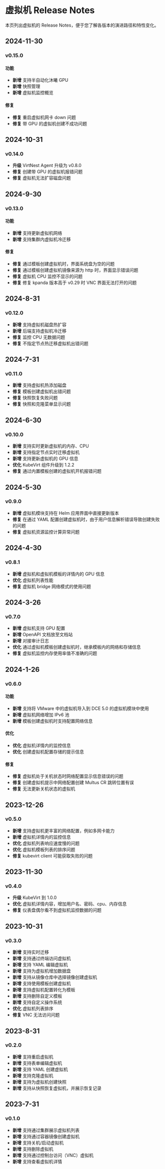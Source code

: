 # 虚拟机 Release Notes

本页列出虚拟机的 Release Notes，便于您了解各版本的演进路径和特性变化。

## 2024-11-30

### v0.15.0

#### 功能

- **新增** 支持半自动化沐曦 GPU
- **新增** 快照管理
- **新增** 虚拟机监控概览

#### 修复

- **修复** 重启虚拟机网卡 down 问题
- **修复** 带 GPU 的虚拟机创建不成功问题

## 2024-10-31

### v0.14.0

- **升级** VirtNest Agent 升级为 v0.8.0
- **修复** 创建带 GPU 的虚拟机报错问题
- **修复** 虚拟机无法扩容磁盘问题

## 2024-9-30

### v0.13.0

#### 功能

- **新增** 支持更新虚拟机网络
- **新增** 支持集群内虚拟机冷迁移

#### 修复

- **修复** 通过模板创建虚拟机时，界面系统盘为空的问题
- **修复** 通过模板创建虚拟机镜像来源为 http 时，界面显示错误问题
- **修复** 虚拟机 CPU 监控不显示的问题
- **修复** 修复 kpanda 版本高于 v0.29 时 VNC 界面无法打开的问题

## 2024-8-31

### v0.12.0

- **新增** 支持虚拟机磁盘热扩容
- **新增** 后端支持虚拟机冷迁移
- **修复** 监控 CPU 无数据问题
- **修复** 不指定节点热迁移虚拟机出错问题

## 2024-7-31

### v0.11.0

- **新增** 支持虚拟机热添加磁盘
- **修复** 模板创建虚拟机出错问题
- **修复** 快照恢复失败问题
- **修复** 快照和克隆菜单显示问题

## 2024-6-30

### v0.10.0

- **新增** 支持实时更新虚拟机的内存、CPU
- **新增** 支持指定节点实时迁移虚拟机
- **新增** 支持更新虚拟机的 GPU 信息
- **优化** KubeVirt 组件升级到 1.2.2
- **修复** 通过内置模板创建的虚拟机开机报错问题

## 2024-5-30

### v0.9.0

- **新增** 虚拟机模块支持在 Helm 应用界面中直接更新版本
- **修复** 在通过 YAML 配置创建虚拟机时，由于用户信息解析错误导致创建失败的问题
- **修复** 虚拟机资源监控计算异常问题

## 2024-4-30

### v0.8.1

- **新增** 虚拟机和虚拟机模板的详情内的 GPU 信息
- **优化** 虚拟机列表性能
- **修复** 虚拟机 bridge 网络模式的使用问题

## 2024-3-26

### v0.7.0

- **新增** 虚拟机支持 GPU 配置
- **新增** OpenAPI 文档放至文档站
- **新增** 对接审计日志
- **优化** 通过虚拟机模板创建虚拟机时，继承模板内的网络和存储信息
- **修复** 虚拟机监控内存使用率值不准确的问题

## 2024-1-26

### v0.6.0

#### 功能

- **新增** 支持将 VMware 中的虚拟机导入到 DCE 5.0 的虚拟机模块中使用
- **新增** 虚拟机网络增加 IPv6 池
- **新增** 模板创建虚拟机时支持配置网络信息

#### 优化

- **优化** 虚拟机详情内的监控信息
- **优化** 创建虚拟机配置存储的提示信息

#### 修复

- **修复** 虚拟机处于关机状态时网络配置显示信息错误的问题
- **修复** 创建虚拟机提示中网络配置创建 Multus CR 跳转位置有误
- **修复** 无法更新关机状态的虚拟机

## 2023-12-26

### v0.5.0

- **新增** 支持虚拟机更丰富的网络配置，例如多网卡能力
- **新增** 虚拟机详情内的监控信息
- **优化** 虚拟机列表响应速度慢的问题
- **优化** 虚拟机模板列表的排序问题
- **修复** kubevirt client 可能获取失败的问题

## 2023-11-30

### v0.4.0

- **升级** KubeVirt 到 1.0.0
- **优化** 虚拟机详情内容，增加用户名、密码、cpu、内存信息
- **修复** 仪表盘偶尔看不到虚拟机监控数据的问题

## 2023-10-31

### v0.3.0

- **新增** 支持实时迁移
- **新增** 支持通过终端访问虚拟机
- **新增** 支持 YAML 编辑虚拟机
- **新增** 支持为虚拟机增加数据盘
- **新增** 支持从镜像仓库中选择镜像创建虚拟机
- **新增** 支持使用模板创建虚拟机
- **新增** 支持虚拟机配置转化为模板
- **新增** 支持删除自定义模板
- **新增** 支持自定义操作系统
- **优化** 虚拟机列表排序
- **修复** VNC 无法访问问题

## 2023-8-31

### v0.2.0

- **新增** 支持重启虚拟机
- **新增** 支持表单编辑虚拟机
- **新增** 支持 YAML 创建虚拟机
- **新增** 支持克隆虚拟机
- **新增** 支持为虚拟机创建快照
- **新增** 支持从快照恢复虚拟机，并展示恢复记录

## 2023-7-31

### v0.1.0

- **新增** 支持通过集群展示虚拟机列表
- **新增** 支持通过容器镜像创建虚拟机
- **新增** 支持关机/启动虚拟机
- **新增** 支持删除虚拟机
- **新增** 支持通过控制台访问（VNC）虚拟机
- **新增** 支持查看虚拟机详情
